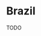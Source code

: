 # Brazil

<!--
https://www.bcb.gov.br/detalhenoticia/16683/nota

https://archive.ph/LPHeq
https://archive.ph/mmmro

https://servicos.dpf.gov.br/sinpa/paginaInicialAgendamento.do
https://servicos.dpf.gov.br/sinpa/inicializacaoSolicitacao.do?dispatch=inicializarSolicitacaoPassaporte
-->

TODO

<!--
<b>Localidades/Estados IBGE</b><br>
https://servicodados.ibge.gov.br/api/v1/localidades/estados/[uf]/distritos<br>
https://viacep.com.br/ws/[cep]/json/<br>
<b>Feriados</b><br>
https://brasilapi.com.br/api/feriados/v1/<b>[ano]</b>

<b>Cidades por UF</b><br>
https://brasilapi.com.br/api/ibge/municipios/v1/<b>[uf]</b>

<b>Cotação de Moedas</b><br>
https://api.hgbrasil.com/finance<br>
https://docs.awesomeapi.com.br/api-de-moedas<br>
-https://economia.awesomeapi.com.br/json/last/USD-BRL<br>
-https://economia.awesomeapi.com.br/json/last/USD-BRL,EUR-BRL,BTC-BRL<br>
-->
